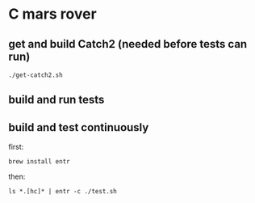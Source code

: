 # C mars rover

## get and build Catch2 (needed before tests can run)

```shell
./get-catch2.sh
```

## build and run tests

## build and test continuously

first:

```shell
brew install entr
```

then:

```shell
ls *.[hc]* | entr -c ./test.sh
```
